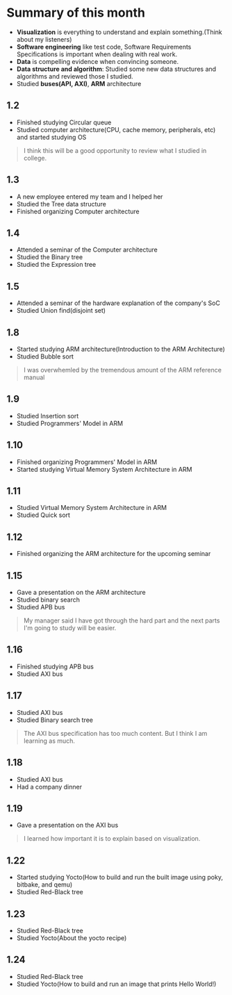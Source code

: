 # Summary of this month
- **Visualization** is everything to understand and explain something.(Think about my listeners)
- **Software engineering** like test code, Software Requirements Specifications is important when dealing with real work.
- **Data** is compelling evidence when convincing someone.
- **Data structure and algorithm**: Studied some new data structures and algorithms and reviewed those I studied.
- Studied **buses(API, AXI)**, **ARM** architecture

## 1.2
- Finished studying Circular queue
- Studied computer architecture(CPU, cache memory, peripherals, etc) and started studying OS
>I think this will be a good opportunity to review what I studied in college.
## 1.3
- A new employee entered my team and I helped her
- Studied the Tree data structure
- Finished organizing Computer architecture
## 1.4
- Attended a seminar of the Computer architecture
- Studied the Binary tree
- Studied the Expression tree
## 1.5
- Attended a seminar of the hardware explanation of the company's SoC
- Studied Union find(disjoint set)
## 1.8
- Started studying ARM architecture(Introduction to the ARM Architecture)
- Studied Bubble sort
>I was overwhemled by the tremendous amount of the ARM reference manual
## 1.9
- Studied Insertion sort
- Studied Programmers' Model in ARM
## 1.10
- Finished organizing Programmers' Model in ARM
- Started studying Virtual Memory System Architecture in ARM
## 1.11
- Studied Virtual Memory System Architecture in ARM
- Studied Quick sort
## 1.12
- Finished organizing the ARM architecture for the upcoming seminar
## 1.15
- Gave a presentation on the ARM architecture
- Studied binary search
- Studied APB bus
>My manager said I have got through the hard part and the next parts I'm going to study will be easier.
## 1.16
- Finished studying APB bus
- Studied AXI bus
## 1.17
- Studied AXI bus
- Studied Binary search tree
>The AXI bus specification has too much content. But I think I am learning as much.
## 1.18
- Studied AXI bus
- Had a company dinner
## 1.19
- Gave a presentation on the AXI bus
>I learned how important it is to explain based on visualization.
## 1.22
- Started studying Yocto(How to build and run the built image using poky, bitbake, and qemu)
- Studied Red-Black tree
## 1.23
- Studied Red-Black tree
- Studied Yocto(About the yocto recipe)
## 1.24
- Studied Red-Black tree
- Studied Yocto(How to build and run an image that prints Hello World!)
